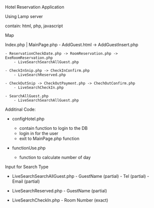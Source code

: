 Hotel Reservation Application

Using Lamp server

contain: html, php, javascript


Map

Index.php
|
MainPage.php
	- AddGuest.html -> AddGuestInsert.php

	- ReservationCheckDate.php -> RoomReservation.php -> ExeRoomReservation.php
		- LiveSearchSearchAllGuest.php

	- CheckInSnip.php -> CheckInConfirm.php
		- LiveSearchReserved.php

	- CheckOutSnip -> CheckOutPayment.php -> ChechOutConfirm.php
		- LiveSearchCheckIn.php

	- SearchAllGuest.php
		- LiveSearchSearchAllGuest.php


Additinal Code:

- configHotel.php
	- contain function to login to the DB
	- login in for the user
	- exit to MainPage.php function

- functionUse.php
	- function to calculate number of day

Input for Search Type

- LiveSearchSearchAllGuest.php
		- GuestName (partial)
		- Tel (partial)
		- Email (partial)

- LiveSearchReserved.php
		- GuestName (partial)
		
- LiveSearchCheckIn.php
		- Room Number (exact)


